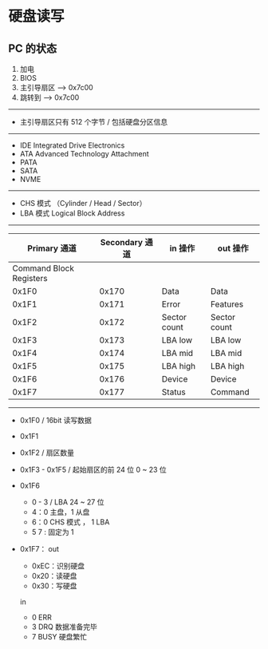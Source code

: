 # 硬盘读写

## PC 的状态

1. 加电
2. BIOS
3. 主引导扇区 --> 0x7c00
4. 跳转到 --> 0x7c00

---

- 主引导扇区只有 512 个字节 / 包括硬盘分区信息

---

- IDE Integrated Drive Electronics
- ATA Advanced Technology Attachment
- PATA
- SATA
- NVME

---

- CHS 模式 （Cylinder / Head / Sector）
- LBA 模式 Logical Block Address

---

| Primary 通道            | Secondary 通道 | in 操作      | out 操作     |
| ----------------------- | -------------- | ------------ | ------------ |
| Command Block Registers |
| 0x1F0                   | 0x170          | Data         | Data         |
| 0x1F1                   | 0x171          | Error        | Features     |
| 0x1F2                   | 0x172          | Sector count | Sector count |
| 0x1F3                   | 0x173          | LBA low      | LBA low      |
| 0x1F4                   | 0x174          | LBA mid      | LBA mid      |
| 0x1F5                   | 0x175          | LBA high     | LBA high     |
| 0x1F6                   | 0x176          | Device       | Device       |
| 0x1F7                   | 0x177          | Status       | Command      |

---

- 0x1F0 / 16bit 读写数据
- 0x1F1
- 0x1F2 / 扇区数量
- 0x1F3 - 0x1F5 / 起始扇区的前 24 位 0 ~ 23 位
- 0x1F6
    - 0 - 3 / LBA 24 ~ 27 位
    - 4：0 主盘，1 从盘
    - 6：0 CHS 模式 ， 1 LBA
    - 5 7 : 固定为 1
- 0x1F7：
    out
    - 0xEC：识别硬盘
    - 0x20：读硬盘
    - 0x30：写硬盘

    in
    - 0 ERR
    - 3 DRQ 数据准备完毕
    - 7 BUSY 硬盘繁忙

